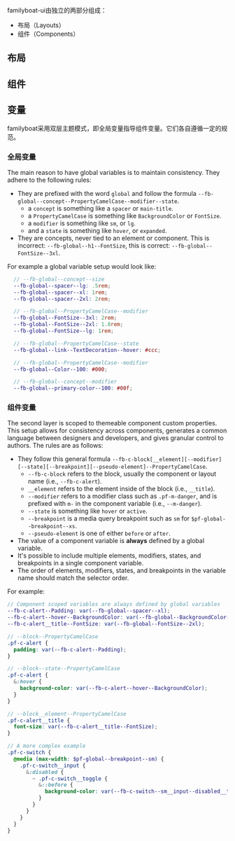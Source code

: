 familyboat-ui由独立的两部分组成：

- 布局（Layouts）
- 组件（Components）

## 布局

## 组件

## 变量

familyboat采用双层主题模式，即全局变量指导组件变量。它们各自遵循一定的规范。

### 全局变量

The main reason to have global variables is to maintain consistency. They adhere to the following rules:

- They are prefixed with the word `global` and follow the formula `--fb-global--concept--PropertyCamelCase--modifier--state`.
  - a `concept` is something like a `spacer` or `main-title`.
  - a `PropertyCamelCase` is something like `BackgroundColor` or `FontSize`.
  - a `modifier` is something like  `sm`, or `lg`.
  - and a `state` is something like  `hover`, or `expanded`.
- They are concepts, never tied to an element or component. This is incorrect: `--fb-global--h1--FontSize`, this is correct: `--fb-global--FontSize--3xl`.

For example a global variable setup would look like:

```scss
  // --fb-global--concept--size
  --fb-global--spacer--lg: .5rem;
  --fb-global--spacer--xl: 1rem;
  --fb-global--spacer--2xl: 2rem;

  // --fb-global--PropertyCamelCase--modifier
  --fb-global--FontSize--3xl: 2rem;
  --fb-global--FontSize--2xl: 1.8rem;
  --fb-global--FontSize--lg: 1rem;

  // --fb-global--PropertyCamelCase--state
  --fb-global--link--TextDecoration--hover: #ccc;

  // --fb-global--PropertyCamelCase--modifier
  --fb-global--Color--100: #000;

  // --fb-global--concept--modifier
  --fb-global--primary-color--100: #00f;
```

### 组件变量

The second layer is scoped to themeable component custom properties. This setup allows for consistency across components, generates a common language between designers and developers, and gives granular control to authors. The rules are as follows:

- They follow this general formula `--fb-c-block[__element][--modifier][--state][--breakpoint][--pseudo-element]--PropertyCamelCase`.
  - `--fb-c-block` refers to the block, usually the component or layout name (i.e., `--fb-c-alert`).
  - `__element` refers to the element inside of the block (i.e., `__title`).
  - `--modifier` refers to a modifier class such as `.pf-m-danger`, and is prefixed with `m-` in the component variable (i.e., `--m-danger`).
  - `--state` is something like `hover` or `active`.
  - `--breakpoint` is a media query breakpoint such as `sm` for `$pf-global--breakpoint--xs`.
  - `--pseudo-element` is one of either `before` or `after`.
- The value of a component variable is **always** defined by a global variable.
- It's possible to include multiple elements, modifiers, states, and breakpoints in a single component variable.
- The order of elements, modifiers, states, and breakpoints in the variable name should match the selector order.

For example:

```scss
// Component scoped variables are always defined by global variables
--fb-c-alert--Padding: var(--fb-global--spacer--xl);
--fb-c-alert--hover--BackgroundColor: var(--fb-global--BackgroundColor--200);
--fb-c-alert__title--FontSize: var(--fb-global--FontSize--2xl);

// --block--PropertyCamelCase
.pf-c-alert {
  padding: var(--fb-c-alert--Padding);
}

// --block--state--PropertyCamelCase
.pf-c-alert {
  &:hover {
    background-color: var(--fb-c-alert--hover--BackgroundColor);
  }
}

// --block__element--PropertyCamelCase
.pf-c-alert__title {
  font-size: var(--fb-c-alert__title--FontSize);
}

// A more complex example
.pf-c-switch {
  @media (max-width: $pf-global--breakpoint--sm) {
    .pf-c-switch__input {
      &:disabled {
        ~ .pf-c-switch__toggle {
          &::before {
            background-color: var(--fb-c-switch--sm__input--disabled__toggle--before--BackgroundColor);
          }
        }
      }
    }
  }
}
